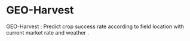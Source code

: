 # GEO-Harvest
GEO-Harvest : Predict crop success rate according to field location with current market rate and weather .
